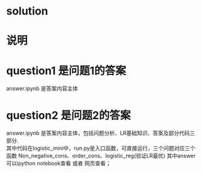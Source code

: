 # solution

# 说明

# question1 是问题1的答案
answer.ipynb 是答案内容主体
# question2 是问题2的答案 
answer.ipynb 是答案内容主体，包括问题分析、LR基础知识、答案及部分代码三部分.  
其中代码在logistic_mini中，run.py是入口函数，可直接运行，三个问题对应三个函数 Non_negative_cons、order_cons、logistic_reg(验证LR最优)
其中answer 可以ipython notebook查看 或者 网页查看；


